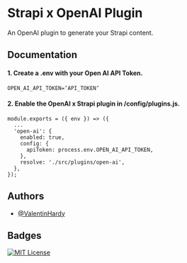 
# Strapi x OpenAI Plugin

An OpenAI plugin to generate your Strapi content.


## Documentation

#### 1. Create a .env with your Open AI API Token. 
```
OPEN_AI_API_TOKEN=‘API_TOKEN‘
```

#### 2. Enable the OpenAI x Strapi plugin in /config/plugins.js. 
```
module.exports = ({ env }) => ({
  ...
  'open-ai': {
    enabled: true,
    config: {
      apiToken: process.env.OPEN_AI_API_TOKEN,
    },
    resolve: './src/plugins/open-ai',
  },
});
```

## Authors

- [@ValentinHardy](https://www.github.com/viesurvous)


## Badges


[![MIT License](https://img.shields.io/badge/License-MIT-green.svg)](https://choosealicense.com/licenses/mit/)

